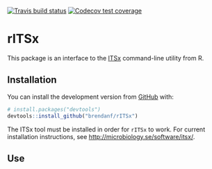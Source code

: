 
<!-- badges: start -->

[![Travis build
status](https://travis-ci.org/brendanf/rITSx.svg?branch=master)](https://travis-ci.org/brendanf/rITSx)
[![Codecov test
coverage](https://codecov.io/gh/brendanf/rITSx/branch/master/graph/badge.svg)](https://codecov.io/gh/brendanf/rITSx?branch=master)
<!-- badges: end -->

<!-- README.md is generated from README.Rmd. Please edit that file -->

# rITSx

This package is an interface to the
[ITSx](http://microbiology.se/software/itsx/) command-line utility from
R.

## Installation

You can install the development version from
[GitHub](https://github.com/) with:

``` r
# install.packages("devtools")
devtools::install_github("brendanf/rITSx")
```

The ITSx tool must be installed in order for `rITSx` to work. For
current installation instructions, see
<http://microbiology.se/software/itsx/>.

## Use
